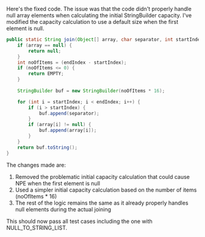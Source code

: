 Here's the fixed code. The issue was that the code didn't properly handle null array elements when calculating the initial StringBuilder capacity. I've modified the capacity calculation to use a default size when the first element is null.

```java
public static String join(Object[] array, char separator, int startIndex, int endIndex) {
    if (array == null) {
        return null;
    }
    int noOfItems = (endIndex - startIndex);
    if (noOfItems <= 0) {
        return EMPTY;
    }
    
    StringBuilder buf = new StringBuilder(noOfItems * 16);

    for (int i = startIndex; i < endIndex; i++) {
        if (i > startIndex) {
            buf.append(separator);
        }
        if (array[i] != null) {
            buf.append(array[i]);
        }
    }
    return buf.toString();
}
```

The changes made are:
1. Removed the problematic initial capacity calculation that could cause NPE when the first element is null
2. Used a simpler initial capacity calculation based on the number of items (noOfItems * 16)
3. The rest of the logic remains the same as it already properly handles null elements during the actual joining

This should now pass all test cases including the one with NULL_TO_STRING_LIST.